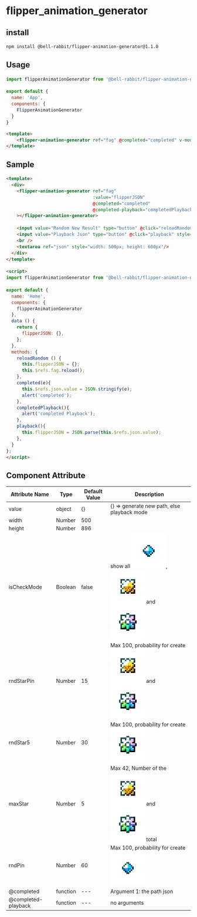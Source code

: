 # flipper_animation_generator

## install
```sh
npm install @bell-rabbit/flipper-animation-generator@1.1.0
```

## Usage
```javascript
import flipperAnimationGenerator from '@bell-rabbit/flipper-animation-generator';

export default {
  name: 'App',
  components: {
    FlipperAnimationGenerator
  }
}
```

```html
<template>
    <flipper-animation-generator ref="fag" @completed="completed" v-model="json" @completed-playback="completedPlayback"/>
</template>
```

## Sample
```html
<template>
  <div>
    <flipper-animation-generator ref="fag"
                                 :value="flipperJSON"
                                 @completed="completed"
                                 @completed-playback="completedPlayback"
    ></flipper-animation-generator>

    <input value="Random New Result" type="button" @click="reloadRandom"/>
    <input value="Playback Json" type="button" @click="playback" style="margin-left: 10px"/>
    <br />
    <textarea ref="json" style="width: 500px; height: 600px"/>
  </div>
</template>

<script>
import flipperAnimationGenerator from '@bell-rabbit/flipper-animation-generator';

export default {
  name: 'Home',
  components: {
    flipperAnimationGenerator
  },
  data () {
    return {
      flipperJSON: {},
    };
  },
  methods: {
    reloadRandom () {
      this.flipperJSON = {};
      this.$refs.fag.reload();
    },
    completed(e){
      this.$refs.json.value = JSON.stringify(e);
      alert('completed');
    },
    completedPlayback(){
      alert('completed Playback');
    },
    playback(){
      this.flipperJSON = JSON.parse(this.$refs.json.value);
    },
  }
};
</script>
```

## Component Attribute
| Attribute Name      | Type     | Default Value | Description                                                                                                      |
|---------------------|----------|---------------|------------------------------------------------------------------------------------------------------------------|
| value               | object   | {}            | {} => generate new path, else playback mode                                                                      |
| width               | Number   | 500           |                                                                                                                  |
| height              | Number   | 896           |                                                                                                                  |
| isCheckMode         | Boolean  | false         | show all ![pin](/src/textures/pin.png),![star3](/src/textures/star_4.png) and ![star5](/src/textures/star_5.png) |
| rndStarPin          | Number   | 15            | Max 100, probability for create ![star3](/src/textures/star_4.png) and ![star5](/src/textures/star_5.png)        |
| rndStar5            | Number   | 30            | Max 100, probability for create ![star5](/src/textures/star_5.png)                                               |
| maxStar             | Number   | 5             | Max 42, Number of the ![star3](/src/textures/star_4.png) and ![star5](/src/textures/star_5.png) total            |
| rndPin              | Number   | 60            | Max 100, probability for create ![pin](/src/textures/pin.png)                                                    |
| @completed          | function | ---           | Argument 1: the path json                                                                                        |
| @completed-playback | function | ---           | no arguments                                                                                                     |

